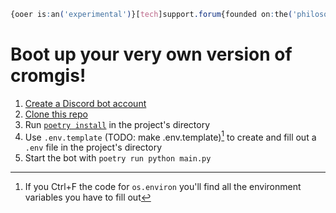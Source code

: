 ```css
{ooer is:an('experimental')}[tech]support.forum{founded on:the('philosophy')}[that]everyone.has{something that:they('can')}[contribute].
```

# Boot up your very own version of cromgis!
1. [Create a Discord bot account](https://discordpy.readthedocs.io/en/latest/discord.html)
2. [Clone this repo](https://docs.github.com/en/free-pro-team@latest/desktop/contributing-and-collaborating-using-github-desktop/cloning-a-repository-from-github-to-github-desktop)
3. Run [`poetry install`](https://python-poetry.org/docs/) in the project's directory
4. Use `.env.template` (TODO: make .env.template)[^1] to create and fill out a `.env` file in the project's directory
5. Start the bot with `poetry run python main.py`

[^1]: If you Ctrl+F the code for `os.environ` you'll find all the environment variables you have to fill out
